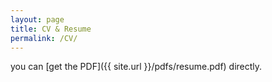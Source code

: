 ```yaml
---
layout: page
title: CV & Resume
permalink: /CV/
---
```


you can [get the PDF]({{ site.url }}/pdfs/resume.pdf) directly.


<!-- # Click the Github link below for pdfs and source code of my CV and resume.

<center>GitHub Repository
<a href="https://github.com/tylerhether/CV"><p><i class="fa fa-github"></i></p></a> -->

<!-- <div class="intro"><br>
  <p>
 <a href="https://www.facebook.com/tyler.hether"><i class="fa fa-facebook"></i></a>
 &nbsp; &nbsp; &nbsp;
 <a href="http://github.com/tylerhether"><i class="fa fa-github"></i></a>
 &nbsp; &nbsp; &nbsp;
 <a href="https://twitter.com/tylerhether"><i class="fa fa-twitter"></i></a>
 &nbsp; &nbsp; &nbsp;
 <a href="https://www.flickr.com/photos/126551691@N02"><i class="fa fa-flickr"></i></a>
 </p>
</div> -->
